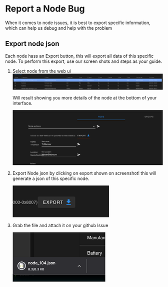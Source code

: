 # Report a Node Bug

When it comes to node issues, it is best to export specific information, which can help us debug and help with the problem

## Export node json

Each node hass an Export button, this will export all data of this specific node. To perform this export, use our screen shots and steps as your guide.

1.  Select node from the web ui
    ![Selected node](../_images/troubleshoot_node_select.png)

    Will result showing you more details of the node at the bottom of your interface.

    ![Export location](../_images/troubleshoot_export.png)

2.  Export Node json by clicking on export shown on screenshot! this will generate a json of this specific node.

    ![Selected node](../_images/troubleshoot_export_2.png)

3.  Grab the file and attach it on your github Issue

    ![Grab file](../_images/troubleshoot_node_json.png)
